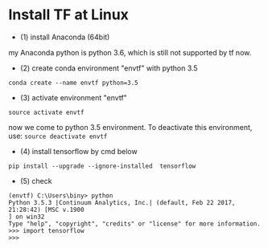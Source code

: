 



# Install TF at Linux

* (1) install Anaconda (64bit)

my Anaconda python is python 3.6, which is still not supported by tf now.


* (2) create conda environment "envtf" with python 3.5

```
conda create --name envtf python=3.5
```


* (3) activate environment "envtf"

```
source activate envtf
```

now we come to python 3.5 environment. To deactivate this environment, use: `source deactivate envtf`


* (4) install tensorflow by cmd below

```
pip install --upgrade --ignore-installed  tensorflow
```

* (5) check 

```
(envtf) C:\Users\biny> python
Python 3.5.3 |Continuum Analytics, Inc.| (default, Feb 22 2017, 21:28:42) [MSC v.1900
] on win32
Type "help", "copyright", "credits" or "license" for more information.
>>> import tensorflow
>>>
```

